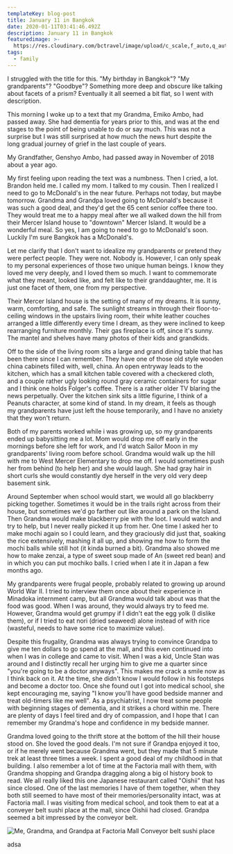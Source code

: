 ```yaml
---
templateKey: blog-post
title: January 11 in Bangkok
date: 2020-01-11T03:41:46.492Z
description: January 11 in Bangkok
featuredimage: >-
  https://res.cloudinary.com/bctravel/image/upload/c_scale,f_auto,q_auto,w_1080/v1578713991/IMG_1176_omdtmf.jpg
tags:
  - family
---
```

I struggled with the title for this. "My birthday in Bangkok"? "My grandparents"? "Goodbye"? Something more deep and obscure like talking about facets of a prism? Eventually it all seemed a bit flat, so I went with description.

This morning I woke up to a text that my Grandma, Emiko Ambo, had passed away. She had dementia for years prior to this, and was at the end stages to the point of being unable to do or say much. This was not a surprise but I was still surprised at how much the news hurt despite the long gradual journey of grief in the last couple of years.

My Grandfather, Genshyo Ambo, had passed away in November of 2018 about a year ago. 

My first feeling upon reading the text was a numbness. Then I cried, a lot. Brandon held me. I called my mom. I talked to my cousin. Then I realized I need to go to McDonald's in the near future. Perhaps not today, but maybe tomorrow. Grandma and Grandpa loved going to McDonald's because it was such a good deal, and they'd get the 65 cent senior coffee there too. They would treat me to a happy meal after we all walked down the hill from their Mercer Island house to "downtown" Mercer Island. It would be a wonderful meal. So yes, I am going to need to go to McDonald's soon. Luckily I'm sure Bangkok has a McDonald's.

Let me clarify that I don't want to idealize my grandparents or pretend they were perfect people. They were not. Nobody is. However, I can only speak to my personal experiences of those two unique human beings. I know they loved me very deeply, and I loved them so much. I want to commemorate what they meant, looked like, and felt like to their granddaughter, me. It is just one facet of them, one from my perspective.

Their Mercer Island house is the setting of many of my dreams. It is sunny, warm, comforting, and safe. The sunlight streams in through their floor-to-ceiling windows in the upstairs living room, their white leather couches arranged a little differently every time I dream, as they were inclined to keep rearranging furniture monthly. Their gas fireplace is off, since it's sunny. The mantel and shelves have many photos of their kids and grandkids. 

Off to the side of the living room sits a large and grand dining table that has been there since I can remember. They have one of those old style wooden china cabinets filled with, well, china. An open entryway leads to the kitchen, which has a small kitchen table covered with a checkered cloth, and a couple rather ugly looking round gray ceramic containers for sugar and I think one holds Folger's coffee. There is a rather older TV blaring the news perpetually. Over the kitchen sink sits a little figurine, I think of a Peanuts character, at some kind of stand. In my dream, it feels as though my grandparents have just left the house temporarily, and I have no anxiety that they won't return.

Both of my parents worked while i was growing up, so my grandparents ended up babysitting me a lot. Mom would drop me off early in the mornings before she left for work, and I'd watch Sailor Moon in my grandparents' living room before school. Grandma would walk up the hill with me to West Mercer Elementary to drop me off. I would sometimes push her from behind (to help her) and she would laugh. She had gray hair in short curls she would constantly dye herself in the very old very deep basement sink. 

Around September when school would start, we would all go blackberry picking together. Sometimes it would be in the trails right across from their house, but sometimes we'd go farther out like around a park on the Island. Then Grandma would make blackberry pie with the loot. I would watch and try to help, but I never really picked it up from her. One time I asked her to make mochi again so I could learn, and they graciously did just that, soaking the rice extensively, mashing it all up, and showing me how to form the mochi balls while still hot (it kinda burned a bit). Grandma also showed me how to make zenzai, a type of sweet soup made of An (sweet red bean) and in which you can put mochiko balls. I cried when I ate it in Japan a few months ago.

My grandparents were frugal people, probably related to growing up around World War II. I tried to interview them once about their experience in Minadoka internment camp, but all Grandma would talk about was that the food was good. When I was around, they would always try to feed me. However, Grandma would get grumpy if I didn't eat the  egg yolk (I dislike them), or if I tried to eat nori (dried seaweed) alone instead of with rice (wasteful, needs to have some rice to maximize value). 

Despite this frugality, Grandma was always trying to convince Grandpa to give me ten dollars to go spend at the mall, and this even continued into when I was in college and came to visit. When I was a kid, Uncle Stan was around and I distinctly recall her urging him to give me a quarter since "you're going to be a doctor anyways". This makes me crack a smile now as I think back on it. At the time, she didn't know I would follow in his footsteps and become a doctor too. Once she found out I got into medical school, she kept encouraging me, saying "I know you'll have good bedside manner and treat old-timers like me well". As a psychiatrist, I now treat some people with beginning stages of dementia, and it strikes a chord within me. There are plenty of days I feel tired and dry of compassion, and I hope that I can remember my Grandma's hope and confidence in my bedside manner. 

Grandma loved going to the thrift store at the bottom of the hill their house stood on. She loved the good deals. I'm not sure if Grandpa enjoyed it too, or if he merely went because Grandma went, but they made that 5 minute trek at least three times a week. I spent a good deal of my childhood in that building. I also remember a lot of time at the Factoria mall with them, with Grandma shopping and Grandpa dragging along a big ol history book to read. We all really liked this one Japanese restaurant called "Oishii" that has since closed. One of the last memories I have of them together, when they both still seemed to have most of their memories/personality intact, was at Factoria mall. I was visiting from medical school, and took them to eat at a conveyer belt sushi place at the mall, since Oishii had closed. Grandpa seemed a bit impressed by the conveyor belt.

![](https://res.cloudinary.com/bctravel/image/upload/c_scale,f_auto,q_auto,w_1080/v1578714000/2E703254-5436-40BE-B16C-456B689172C2_rzetyz.jpg "Me, Grandma, and Grandpa at Factoria Mall Conveyor belt sushi place")

adsa

